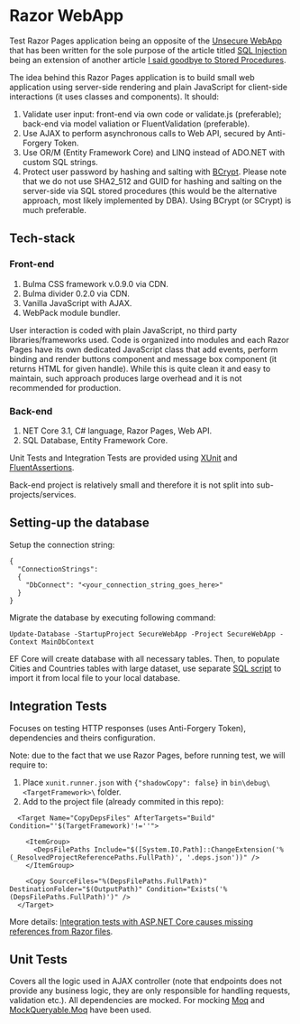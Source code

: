 # Razor WebApp

Test Razor Pages application being an opposite of the [Unsecure WebApp](https://github.com/TomaszKandula/UnsecureWebApp) that has been written for the sole purpose of the article titled [SQL Injection](https://medium.com/&#64;tomasz.kandula/sql-injection-1bde8bb76ebc) being an extension of another article [I said goodbye to Stored Procedures](https://medium.com/swlh/i-said-goodbye-to-stored-procedures-539d56350486).

The idea behind this Razor Pages application is to build small web application using server-side rendering and plain JavaScript for client-side interactions (it uses classes and components). It should:

1. Validate user input: front-end via own code or validate.js (preferable); back-end via model valiation or FluentValidation (preferable).
1. Use AJAX to perform asynchronous calls to Web API, secured by Anti-Forgery Token. 
1. Use OR/M (Entity Framework Core) and LINQ instead of ADO.NET with custom SQL strings.
1. Protect user password by hashing and salting with [BCrypt](https://auth0.com/blog/hashing-in-action-understanding-bcrypt/). Please note that we do not use SHA2_512 and GUID for hashing and salting on the server-side via SQL stored procedures (this would be the alternative approach, most likely implemented by DBA). Using BCrypt (or SCrypt) is much preferable.

## Tech-stack

### Front-end

1. Bulma CSS framework v.0.9.0 via CDN.
1. Bulma divider 0.2.0 via CDN.
1. Vanilla JavaScript with AJAX.
1. WebPack module bundler.

User interaction is coded with plain JavaScript, no third party libraries/frameworks used. Code is organized into modules and each Razor Pages have its own dedicated JavaScript class that add events, perform binding and render buttons component and message box component (it returns HTML for given handle). While this is quite clean it and easy to maintain, such approach produces large overhead and it is not recommended for production.

### Back-end

1. NET Core 3.1, C# language, Razor Pages, Web API.
1. SQL Database, Entity Framework Core.

Unit Tests and Integration Tests are provided using [XUnit](https://github.com/xunit/xunit) and [FluentAssertions](https://github.com/fluentassertions/fluentassertions).

Back-end project is relatively small and therefore it is not split into sub-projects/services.

## Setting-up the database

Setup the connection string:

```
{
  "ConnectionStrings": 
  {
    "DbConnect": "<your_connection_string_goes_here>"
  }
}
```

Migrate the database by executing following command:

`Update-Database -StartupProject SecureWebApp -Project SecureWebApp -Context MainDbContext`

EF Core will create database with all necessary tables. Then, to populate Cities and Countries tables with large dataset, use separate [SQL script](https://github.com/TomaszKandula/RazorWebApp/blob/master/CsvData/ImportCsvToDatabase.sql) to import it from local file to your local database.

## Integration Tests

Focuses on testing HTTP responses (uses Anti-Forgery Token), dependencies and theirs configuration.

Note: due to the fact that we use Razor Pages, before running test, we will require to:

1. Place `xunit.runner.json` with `{"shadowCopy": false}` in `bin\debug\<TargetFramework>\` folder.
1. Add to the project file (already commited in this repo):

```
  <Target Name="CopyDepsFiles" AfterTargets="Build" Condition="'$(TargetFramework)'!=''">

    <ItemGroup>
      <DepsFilePaths Include="$([System.IO.Path]::ChangeExtension('%(_ResolvedProjectReferencePaths.FullPath)', '.deps.json'))" />
    </ItemGroup>

    <Copy SourceFiles="%(DepsFilePaths.FullPath)" DestinationFolder="$(OutputPath)" Condition="Exists('%(DepsFilePaths.FullPath)')" />
  </Target>
```

More details: [Integration tests with ASP.NET Core causes missing references from Razor files](https://github.com/aspnet/Razor/issues/1212).

## Unit Tests

Covers all the logic used in AJAX controller (note that endpoints does not provide any business logic, they are only responsible for handling requests, validation etc.). All dependencies are mocked. For mocking [Moq](https://github.com/moq/moq4) and [MockQueryable.Moq](https://github.com/romantitov/MockQueryable) have been used. 
